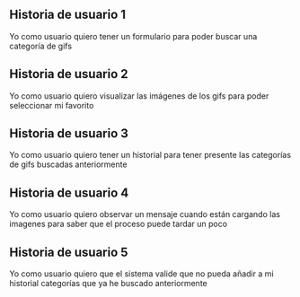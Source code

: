 ## Historia de usuario 1
Yo como usuario quiero tener un formulario para poder buscar una categoría de gifs 
## Historia de usuario 2
Yo como usuario quiero visualizar las imágenes de los gifs para poder seleccionar mi favorito
## Historia de usuario 3
Yo como usuario quiero tener un historial para tener presente las categorías de gifs buscadas anteriormente
## Historia de usuario 4
Yo como usuario quiero observar un mensaje cuando están cargando las imagenes para saber que el proceso puede tardar un poco
## Historia de usuario 5
Yo como usuario quiero que el sistema valide que no pueda añadir a mi historial categorías que ya he buscado anteriormente
